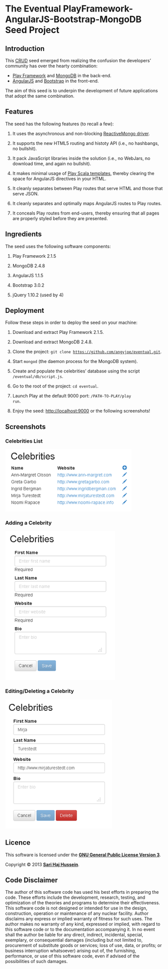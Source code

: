# The Eventual PlayFramework-AngularJS-Bootstrap-MongoDB Seed Project

## Introduction

This [CRUD](http://en.wikipedia.org/wiki/Create,_read,_update_and_delete) seed emerged from realizing the confusion the developers’ community has over the hearty combination:
* [Play Framework](http://www.playframework.com/) and [MongoDB](http://www.mongodb.org/) in the back-end.
* [AngularJS](http://angularjs.org/) and [Bootstrap](http://getbootstrap.com/) in the front-end.

The aim of this seed is to underpin the development of future applications that adopt the same combination.

## Features
The seed has the following features (to recall a few):

1. It uses the asynchronous and non-blocking [ReactiveMongo driver](http://reactivemongo.org/).

2. It supports the new HTML5 routing and histoty API (i.e., no hashbangs, no bullshit).

3. It pack JavaScript libraries inside the solution (i.e., no WebJars, no download time, and again no bullshit).

4. It makes minimal usage of [Play Scala templates](http://www.playframework.com/documentation/2.1.5/ScalaTemplates), thereby clearing the space for AngularJS directives in your HTML.

5. It cleanly separates between Play routes that serve HTML and those that serve JSON.

6. It cleanly separates and optimally maps AngularJS routes to Play routes.

7. It conceals Play routes from end-users, thereby ensuring that all pages are properly styled before they are presented.

## Ingredients
The seed uses the following software components:

1. Play Framework 2.1.5

2. MongoDB 2.4.8

3. AngularJS 1.1.5

4. Bootstrap 3.0.2

5. jQuery 1.10.2 (used by 4)

## Deployment
Follow these steps in order to deploy the seed on your machine:

1. Download and extract Play Framework 2.1.5.

2. Download and extract MongoDB 2.4.8.

3. Clone the project: <code>git clone https://github.com/angyjoe/eventual.git</code>.

4. Start <code>mongod</code> (the daemon process for the MongoDB system).

5. Create and populate the celebrities’ database using the script <code>/eventual/db/script.js</code>.

6. Go to the root of the project: <code>cd eventual</code>.

7. Launch Play at the default 9000 port: <code>/PATH-TO-PLAY/play run</code>.

8. Enjoy the seed: [http://localhost:9000](http://localhost:9000) or the following screenshots!

## Screenshots

### Celebrities List
![Celebrities List](./screenshots/Celebrities%20List.png)

### Adding a Celebrity
![Adding a Celebrity](./screenshots/Adding%20a%20Celebrity.png)

### Editing/Deleting a Celebrity
![Editing a Celebrity](./screenshots/Editing-Deleting%20a%20Celebrity.png)

## Licence

This software is licensed under the **[GNU General Public License Version 3](./LICENSE)**.

Copyright &copy; 2013 **[Sari Haj Hussein](http://sarihh.info)**.

## Code Disclaimer

The author of this software code has used his best efforts in preparing the code. These efforts include the development, research, testing, and optimization of the theories and programs to determine their effectiveness. This software code is not designed or intended for use in the design, construction, operation or maintenance of any nuclear facility. Author disclaims any express or implied warranty of fitness for such uses. The author makes no warranty of any kind, expressed or implied, with regard to this software code or to the documentation accompanying it. In no event shall the author be liable for any direct, indirect, incidental, special, exemplary, or consequential damages (including but not limited to, procurement of substitute goods or services; loss of use, data, or profits; or business interruption whatsoever) arising out of, the furnishing, performance, or use of this software code, even if advised of the possibilities of such damages.